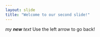 ```yaml
---
layout: slide
title: "Welcome to our second slide!"
---
```

_my **new** text_
Use the left arrow to go back!
